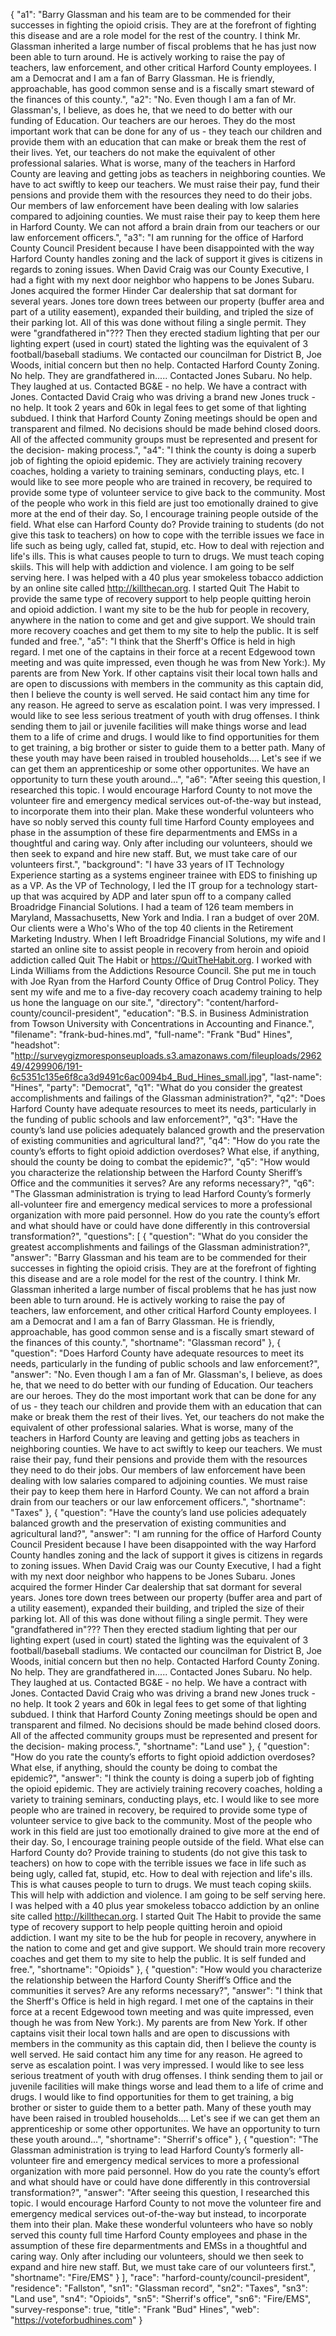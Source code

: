 {
  "a1": "Barry Glassman and his team are to be commended for their successes in fighting the opioid crisis. They are at the forefront of fighting this disease and are a role model for the rest of the country.  I think Mr. Glassman inherited a large number of fiscal problems that he has just now been able to turn around. He is actively working to raise the pay of teachers, law enforcement, and other critical Harford County employees.  I am a Democrat and I am a fan of Barry Glassman. He is friendly, approachable,  has good common sense and is a fiscally smart steward of the finances of this county.",
  "a2": "No. Even though I am a fan of Mr. Glassman's, I believe, as does he, that we need to do better with our funding of Education.   Our teachers are our heroes. They do the most important work that can be done for any of us - they teach our children and provide them with an education that can make or break them the rest of their lives.  Yet, our teachers do not make the equivalent of other professional salaries. What is worse, many of the teachers in Harford County are leaving and getting jobs as teachers in neighboring counties. We have to act swiftly to keep our teachers. We must raise their pay, fund their pensions and provide them with the resources they need to do their jobs.   Our members of law enforcement have been dealing with low salaries compared to adjoining counties. We must raise their pay to keep them here in Harford County. We can not afford a brain drain from our teachers or our law enforcement officers.",
  "a3": "I am running for the office of Harford County Council President because I have been disappointed with the way Harford County handles zoning and the lack of support it gives is citizens in regards to zoning issues.   When David Craig was our County Executive, I had a fight with my next door neighbor who happens to be Jones Subaru. Jones acquired the former Hinder Car dealership that sat dormant for several years. Jones tore down trees between our property (buffer area and part of a utility easement), expanded their building, and tripled the size of their parking lot. All of this was done without filing a single permit. They were \"grandfathered in\"??? Then they erected stadium lighting that per our lighting expert (used in court)  stated the lighting was the equivalent of 3 football/baseball stadiums.  We contacted our councilman for District B, Joe Woods, initial concern but then no help. Contacted Harford County Zoning. No help. They are grandfathered in.....  Contacted Jones Subaru. No help. They laughed at us. Contacted BG&E - no help. We have a contract with Jones.  Contacted David Craig who was driving a brand new Jones truck - no help.   It took 2 years and 60k in legal fees to get some of that lighting subdued.   I think that Harford County Zoning meetings should be open and transparent and filmed. No decisions should be made behind closed doors.  All of the affected community groups must be represented and present for the decision- making process.",
  "a4": "I think the county is doing a superb job of fighting the opioid epidemic. They are activiely training recovery coaches, holding a variety to training seminars, conducting plays, etc.  I would like to see more people who are trained in recovery, be required to provide some type of volunteer service to give back to the community. Most of the people who work in this field are just too emotionally drained to give more at the end of their day.  So, I encourage training people outside of the field.  What else can Harford County do? Provide training to students (do not give this task to teachers) on how to cope with the terrible issues we face in life such as being ugly, called fat, stupid, etc. How to deal with rejection and life's ills. This is what causes people to turn to drugs. We must teach coping skiils. This will help with addiction and violence.   I am going to be self serving here. I was helped with a 40 plus year smokeless tobacco addiction by an online site called http://killthecan.org. I started Quit The Habit to provide the same type of recovery support to help people quitting heroin and opioid addiction. I want my site to be the hub for people in recovery, anywhere in the nation to come and get and give support.   We should train more recovery coaches and get them to my site to help the public.  It is self funded and free.",
  "a5": "I think that the Sherff's Office is held in high regard.  I met one of the captains in their force at a recent Edgewood town meeting and was quite impressed, even though he was from New York:). My parents are from New York.  If other captains visit their local town halls and are open to discussions with members in the community as this captain did, then I believe the county is well served. He said contact him any time for any reason. He agreed to serve as escalation point. I was very impressed.   I would like to see less serious treatment of youth with drug offenses. I think sending them to jail or juvenile facilities will make things worse and lead them to a life of crime and drugs. I would like to find opportunities for them to get training, a big brother or sister to guide them to a better path. Many of these youth may have been raised in troubled households.... Let's see if we can get them an apprenticeship or some other opportunites.  We have an opportunity to turn these youth around...",
  "a6": "After seeing this question, I researched this topic.  I would encourage Harford County to not move the volunteer fire and emergency medical services out-of-the-way but instead, to incorporate them into their plan.  Make these wonderful volunteers who have so nobly served this county full time Harford County employees and phase in the assumption of these fire deparmentments and EMSs in a thoughtful and caring way.  Only after including our volunteers, should we then seek to expand and hire new staff.  But, we must take care of our volunteers first.",
  "background": "I have 33 years of IT Technology Experience starting as a systems engineer trainee with EDS to finishing up as a VP.  As the VP of Technology, I led the IT group for a technology start-up that was acquired by ADP and later spun off to a company called  Broadridge Financial Solutions.   I had a team of 126  team members in Maryland,  Massachusetts, New York and India. I ran a budget of over 20M. Our clients were a Who's Who of the top 40 clients in the Retirement Marketing Industry.  When I left Broadridge Financial Solutions, my wife and I started an online site to assist people in recovery from heroin and opioid addiction called Quit The Habit or https://QuitTheHabit.org. I worked with Linda Williams from the Addictions Resource Council. She put me in touch with Joe Ryan from the Harford County Office of Drug Control Policy. They sent my wife and me to a five-day recovery coach academy training to help us hone the language on our site.",
  "directory": "content/harford-county/council-president",
  "education": "B.S. in Business Administration from Towson University with Concentrations in Accounting and Finance.",
  "filename": "frank-bud-hines.md",
  "full-name": "Frank \"Bud\" Hines",
  "headshot": "http://surveygizmoresponseuploads.s3.amazonaws.com/fileuploads/296249/4299906/191-6c5351c135e6f8ca3d9491c6ac0094b4_Bud_Hines_small.jpg",
  "last-name": "Hines",
  "party": "Democrat",
  "q1": "What do you consider the greatest accomplishments and failings of the Glassman administration?",
  "q2": "Does Harford County have adequate resources to meet its needs, particularly in the funding of public schools and law enforcement?",
  "q3": "Have the county’s land use policies adequately balanced growth and the preservation of existing communities and agricultural land?",
  "q4": "How do you rate the county’s efforts to fight opioid addiction overdoses? What else, if anything, should the county be doing to combat the epidemic?",
  "q5": "How would you characterize the relationship between the Harford County Sheriff’s Office and the communities it serves? Are any reforms necessary?",
  "q6": "The Glassman administration is trying to lead Harford County’s formerly all-volunteer fire and emergency medical services to more a professional organization with more paid personnel. How do you rate the county’s effort and what should have or could have done differently in this controversial transformation?",
  "questions": [
    {
      "question": "What do you consider the greatest accomplishments and failings of the Glassman administration?",
      "answer": "Barry Glassman and his team are to be commended for their successes in fighting the opioid crisis. They are at the forefront of fighting this disease and are a role model for the rest of the country.  I think Mr. Glassman inherited a large number of fiscal problems that he has just now been able to turn around. He is actively working to raise the pay of teachers, law enforcement, and other critical Harford County employees.  I am a Democrat and I am a fan of Barry Glassman. He is friendly, approachable,  has good common sense and is a fiscally smart steward of the finances of this county.",
      "shortname": "Glassman record"
    },
    {
      "question": "Does Harford County have adequate resources to meet its needs, particularly in the funding of public schools and law enforcement?",
      "answer": "No. Even though I am a fan of Mr. Glassman's, I believe, as does he, that we need to do better with our funding of Education.   Our teachers are our heroes. They do the most important work that can be done for any of us - they teach our children and provide them with an education that can make or break them the rest of their lives.  Yet, our teachers do not make the equivalent of other professional salaries. What is worse, many of the teachers in Harford County are leaving and getting jobs as teachers in neighboring counties. We have to act swiftly to keep our teachers. We must raise their pay, fund their pensions and provide them with the resources they need to do their jobs.   Our members of law enforcement have been dealing with low salaries compared to adjoining counties. We must raise their pay to keep them here in Harford County. We can not afford a brain drain from our teachers or our law enforcement officers.",
      "shortname": "Taxes"
    },
    {
      "question": "Have the county’s land use policies adequately balanced growth and the preservation of existing communities and agricultural land?",
      "answer": "I am running for the office of Harford County Council President because I have been disappointed with the way Harford County handles zoning and the lack of support it gives is citizens in regards to zoning issues.   When David Craig was our County Executive, I had a fight with my next door neighbor who happens to be Jones Subaru. Jones acquired the former Hinder Car dealership that sat dormant for several years. Jones tore down trees between our property (buffer area and part of a utility easement), expanded their building, and tripled the size of their parking lot. All of this was done without filing a single permit. They were \"grandfathered in\"??? Then they erected stadium lighting that per our lighting expert (used in court)  stated the lighting was the equivalent of 3 football/baseball stadiums.  We contacted our councilman for District B, Joe Woods, initial concern but then no help. Contacted Harford County Zoning. No help. They are grandfathered in.....  Contacted Jones Subaru. No help. They laughed at us. Contacted BG&E - no help. We have a contract with Jones.  Contacted David Craig who was driving a brand new Jones truck - no help.   It took 2 years and 60k in legal fees to get some of that lighting subdued.   I think that Harford County Zoning meetings should be open and transparent and filmed. No decisions should be made behind closed doors.  All of the affected community groups must be represented and present for the decision- making process.",
      "shortname": "Land use"
    },
    {
      "question": "How do you rate the county’s efforts to fight opioid addiction overdoses? What else, if anything, should the county be doing to combat the epidemic?",
      "answer": "I think the county is doing a superb job of fighting the opioid epidemic. They are activiely training recovery coaches, holding a variety to training seminars, conducting plays, etc.  I would like to see more people who are trained in recovery, be required to provide some type of volunteer service to give back to the community. Most of the people who work in this field are just too emotionally drained to give more at the end of their day.  So, I encourage training people outside of the field.  What else can Harford County do? Provide training to students (do not give this task to teachers) on how to cope with the terrible issues we face in life such as being ugly, called fat, stupid, etc. How to deal with rejection and life's ills. This is what causes people to turn to drugs. We must teach coping skiils. This will help with addiction and violence.   I am going to be self serving here. I was helped with a 40 plus year smokeless tobacco addiction by an online site called http://killthecan.org. I started Quit The Habit to provide the same type of recovery support to help people quitting heroin and opioid addiction. I want my site to be the hub for people in recovery, anywhere in the nation to come and get and give support.   We should train more recovery coaches and get them to my site to help the public.  It is self funded and free.",
      "shortname": "Opioids"
    },
    {
      "question": "How would you characterize the relationship between the Harford County Sheriff’s Office and the communities it serves? Are any reforms necessary?",
      "answer": "I think that the Sherff's Office is held in high regard.  I met one of the captains in their force at a recent Edgewood town meeting and was quite impressed, even though he was from New York:). My parents are from New York.  If other captains visit their local town halls and are open to discussions with members in the community as this captain did, then I believe the county is well served. He said contact him any time for any reason. He agreed to serve as escalation point. I was very impressed.   I would like to see less serious treatment of youth with drug offenses. I think sending them to jail or juvenile facilities will make things worse and lead them to a life of crime and drugs. I would like to find opportunities for them to get training, a big brother or sister to guide them to a better path. Many of these youth may have been raised in troubled households.... Let's see if we can get them an apprenticeship or some other opportunites.  We have an opportunity to turn these youth around...",
      "shortname": "Sherrif's office"
    },
    {
      "question": "The Glassman administration is trying to lead Harford County’s formerly all-volunteer fire and emergency medical services to more a professional organization with more paid personnel. How do you rate the county’s effort and what should have or could have done differently in this controversial transformation?",
      "answer": "After seeing this question, I researched this topic.  I would encourage Harford County to not move the volunteer fire and emergency medical services out-of-the-way but instead, to incorporate them into their plan.  Make these wonderful volunteers who have so nobly served this county full time Harford County employees and phase in the assumption of these fire deparmentments and EMSs in a thoughtful and caring way.  Only after including our volunteers, should we then seek to expand and hire new staff.  But, we must take care of our volunteers first.",
      "shortname": "Fire/EMS"
    }
  ],
  "race": "harford-county/council-president",
  "residence": "Fallston",
  "sn1": "Glassman record",
  "sn2": "Taxes",
  "sn3": "Land use",
  "sn4": "Opioids",
  "sn5": "Sherrif's office",
  "sn6": "Fire/EMS",
  "survey-response": true,
  "title": "Frank \"Bud\" Hines",
  "web": "https://voteforbudhines.com"
}
